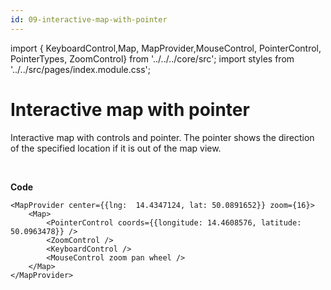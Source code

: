 ```yaml
---
id: 09-interactive-map-with-pointer
---
```


import { KeyboardControl,Map,
MapProvider,MouseControl, PointerControl, PointerTypes, ZoomControl} from '../../../core/src';
import styles from '../../src/pages/index.module.css';

# Interactive map with pointer

Interactive map with controls and pointer. The pointer shows the direction of the specified location if it is out of the map view.

<div>
  <section className={styles.sMap}>
		<MapProvider center={{lng:  14.4347124, lat: 50.0891652}} zoom={16}>
			<Map>
				<PointerControl coords={{longitude: 14.4608576, latitude: 50.0963478}} />
				<ZoomControl />
				<KeyboardControl />
				<MouseControl zoom pan wheel />
			</Map>
		</MapProvider>
	</section>
</div>

<br />

**Code**

```
<MapProvider center={{lng:  14.4347124, lat: 50.0891652}} zoom={16}>
	<Map>
		<PointerControl coords={{longitude: 14.4608576, latitude: 50.0963478}} />
		<ZoomControl />
		<KeyboardControl />
		<MouseControl zoom pan wheel />
	</Map>
</MapProvider>
```
